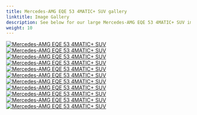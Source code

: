 ```yaml
---
title: Mercedes-AMG EQE 53 4MATIC+ SUV gallery
linktitle: Image Gallery
description: See below for our large Mercedes-AMG EQE 53 4MATIC+ SUV image gallery. Click pictures for high-resolution versions.
weight: 10
---
```

<!-- markdownlint-disable MD033 -->
<div class="pswp-gallery pswp-gallery--single-column" id="my-gallery">
<a href="https://media.evkx.net/multimedia/models/mercedes/eqe_suv/eqe_53_4maticplus_suv/driverseats_1.jpg"
data-pswp-src="https://media.evkx.net/multimedia/models/mercedes/eqe_suv/eqe_53_4maticplus_suv/driverseats_1.jpg"
data-pswp-width="3000"
data-pswp-height="1702" 
target="_blank">
<img src="https://media.evkx.net/multimedia/models/mercedes/eqe_suv/eqe_53_4maticplus_suv/driverseats_1_st.jpg" alt="Mercedes-AMG EQE 53 4MATIC+ SUV" />
</a>
<a href="https://media.evkx.net/multimedia/models/mercedes/eqe_suv/eqe_53_4maticplus_suv/exterior_1.jpg"
data-pswp-src="https://media.evkx.net/multimedia/models/mercedes/eqe_suv/eqe_53_4maticplus_suv/exterior_1.jpg"
data-pswp-width="3000"
data-pswp-height="1999" 
target="_blank">
<img src="https://media.evkx.net/multimedia/models/mercedes/eqe_suv/eqe_53_4maticplus_suv/exterior_1_st.jpg" alt="Mercedes-AMG EQE 53 4MATIC+ SUV" />
</a>
<a href="https://media.evkx.net/multimedia/models/mercedes/eqe_suv/eqe_53_4maticplus_suv/headlights_1.jpg"
data-pswp-src="https://media.evkx.net/multimedia/models/mercedes/eqe_suv/eqe_53_4maticplus_suv/headlights_1.jpg"
data-pswp-width="3000"
data-pswp-height="1999" 
target="_blank">
<img src="https://media.evkx.net/multimedia/models/mercedes/eqe_suv/eqe_53_4maticplus_suv/headlights_1_st.jpg" alt="Mercedes-AMG EQE 53 4MATIC+ SUV" />
</a>
<a href="https://media.evkx.net/multimedia/models/mercedes/eqe_suv/eqe_53_4maticplus_suv/interior_1.jpg"
data-pswp-src="https://media.evkx.net/multimedia/models/mercedes/eqe_suv/eqe_53_4maticplus_suv/interior_1.jpg"
data-pswp-width="3000"
data-pswp-height="1923" 
target="_blank">
<img src="https://media.evkx.net/multimedia/models/mercedes/eqe_suv/eqe_53_4maticplus_suv/interior_1_st.jpg" alt="Mercedes-AMG EQE 53 4MATIC+ SUV" />
</a>
<a href="https://media.evkx.net/multimedia/models/mercedes/eqe_suv/eqe_53_4maticplus_suv/main_1.jpg"
data-pswp-src="https://media.evkx.net/multimedia/models/mercedes/eqe_suv/eqe_53_4maticplus_suv/main_1.jpg"
data-pswp-width="3000"
data-pswp-height="2001" 
target="_blank">
<img src="https://media.evkx.net/multimedia/models/mercedes/eqe_suv/eqe_53_4maticplus_suv/main_1_st.jpg" alt="Mercedes-AMG EQE 53 4MATIC+ SUV" />
</a>
<a href="https://media.evkx.net/multimedia/models/mercedes/eqe_suv/eqe_53_4maticplus_suv/screens_1.jpg"
data-pswp-src="https://media.evkx.net/multimedia/models/mercedes/eqe_suv/eqe_53_4maticplus_suv/screens_1.jpg"
data-pswp-width="3000"
data-pswp-height="1999" 
target="_blank">
<img src="https://media.evkx.net/multimedia/models/mercedes/eqe_suv/eqe_53_4maticplus_suv/screens_1_st.jpg" alt="Mercedes-AMG EQE 53 4MATIC+ SUV" />
</a>
<a href="https://media.evkx.net/multimedia/models/mercedes/eqe_suv/eqe_53_4maticplus_suv/secondrowseats_1.jpg"
data-pswp-src="https://media.evkx.net/multimedia/models/mercedes/eqe_suv/eqe_53_4maticplus_suv/secondrowseats_1.jpg"
data-pswp-width="3000"
data-pswp-height="2089" 
target="_blank">
<img src="https://media.evkx.net/multimedia/models/mercedes/eqe_suv/eqe_53_4maticplus_suv/secondrowseats_1_st.jpg" alt="Mercedes-AMG EQE 53 4MATIC+ SUV" />
</a>
<a href="https://media.evkx.net/multimedia/models/mercedes/eqe_suv/eqe_53_4maticplus_suv/secondrowseats_2.jpg"
data-pswp-src="https://media.evkx.net/multimedia/models/mercedes/eqe_suv/eqe_53_4maticplus_suv/secondrowseats_2.jpg"
data-pswp-width="3000"
data-pswp-height="2018" 
target="_blank">
<img src="https://media.evkx.net/multimedia/models/mercedes/eqe_suv/eqe_53_4maticplus_suv/secondrowseats_2_st.jpg" alt="Mercedes-AMG EQE 53 4MATIC+ SUV" />
</a>
<a href="https://media.evkx.net/multimedia/models/mercedes/eqe_suv/eqe_53_4maticplus_suv/trunk_1.jpg"
data-pswp-src="https://media.evkx.net/multimedia/models/mercedes/eqe_suv/eqe_53_4maticplus_suv/trunk_1.jpg"
data-pswp-width="3000"
data-pswp-height="1999" 
target="_blank">
<img src="https://media.evkx.net/multimedia/models/mercedes/eqe_suv/eqe_53_4maticplus_suv/trunk_1_st.jpg" alt="Mercedes-AMG EQE 53 4MATIC+ SUV" />
</a>
<a href="https://media.evkx.net/multimedia/models/mercedes/eqe_suv/eqe_53_4maticplus_suv/trunk_2.jpg"
data-pswp-src="https://media.evkx.net/multimedia/models/mercedes/eqe_suv/eqe_53_4maticplus_suv/trunk_2.jpg"
data-pswp-width="3000"
data-pswp-height="1999" 
target="_blank">
<img src="https://media.evkx.net/multimedia/models/mercedes/eqe_suv/eqe_53_4maticplus_suv/trunk_2_st.jpg" alt="Mercedes-AMG EQE 53 4MATIC+ SUV" />
</a>
<a href="https://media.evkx.net/multimedia/models/mercedes/eqe_suv/eqe_53_4maticplus_suv/wheels_1.jpg"
data-pswp-src="https://media.evkx.net/multimedia/models/mercedes/eqe_suv/eqe_53_4maticplus_suv/wheels_1.jpg"
data-pswp-width="3000"
data-pswp-height="1999" 
target="_blank">
<img src="https://media.evkx.net/multimedia/models/mercedes/eqe_suv/eqe_53_4maticplus_suv/wheels_1_st.jpg" alt="Mercedes-AMG EQE 53 4MATIC+ SUV" />
</a>
</div>
<script type="module">
  import PhotoSwipeLightbox from '/js/photoswipe-lightbox.esm.js';
    const lightbox = new PhotoSwipeLightbox({
       gallery: '#my-gallery',
        children: 'a',
        pswpModule: () => import('/js/photoswipe.esm.js')
    });
lightbox.init();
</script>
